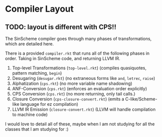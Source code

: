 # Compiler Layout #

## TODO: layout is different with CPS!! ##

The SinScheme compiler goes through many phases of transformations,
which are detailed here.

There is a provided `compiler.rkt`
that runs all of the following phases in order.
Taking in SinScheme code, and returning LLVM IR.

1. Top-level Transformations (`top-level.rkt`) (compiles quasiquotes, pattern matching, `begin`)
2. Desugaring (`desugar.rkt`) (no extraneous forms like `and`, `letrec`, `raise`)
3. Alphatization (`cps.rkt`) (no more variable name shadowing)
4. ANF-Conversion (`cps.rkt`) (enforces an evaluation order explicitly)
4. CPS Conversion (`cps.rkt`) (no more returning, only tail calls.)
5. Closure Conversion (`cps-closure-convert.rkt`) (emits a C-like/Scheme-like language for ez compilation)
6. LLVM IR Emission (`closure-convert.rkt`) (LLVM will handle compilation to machine code)

I would love to detail all of these,
maybe when I am not studying for all the
classes that I am studying for :)
